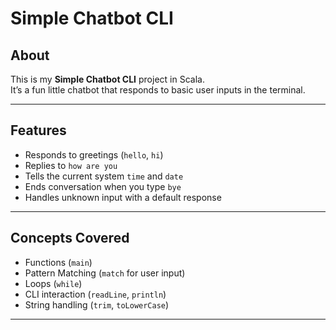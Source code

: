 # Simple Chatbot CLI

## About
This is my **Simple Chatbot CLI** project in Scala.  
It’s a fun little chatbot that responds to basic user inputs in the terminal.

---

## Features
- Responds to greetings (`hello`, `hi`)
- Replies to `how are you`
- Tells the current system `time` and `date`
- Ends conversation when you type `bye`
- Handles unknown input with a default response

---

## Concepts Covered
- Functions (`main`)
- Pattern Matching (`match` for user input)
- Loops (`while`)
- CLI interaction (`readLine`, `println`)
- String handling (`trim`, `toLowerCase`)

---

